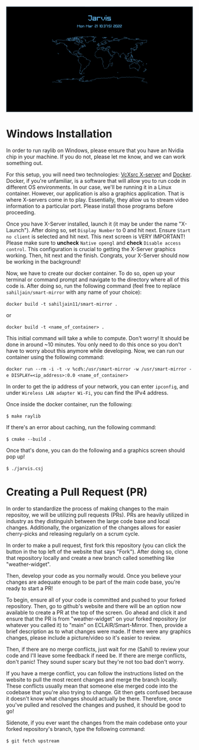 ![Current Jarvis Image](./resources/images/jarvis.png)

# Windows Installation

In order to run raylib on Windows, please ensure that you have an Nvidia chip in your machine. If you do not, please let me know, and we can work something out.

For this setup, you will need two technologies: [VcXsrc X-server](https://sourceforge.net/projects/vcxsrv/) and [Docker](https://www.docker.com/). Docker, if you're unfamiliar, is a software that will allow you to run code in different OS environments. In our case, we'll be running it in a Linux container. However, our application is also a graphics application. That is where X-servers come in to play. Essentially, they allow us to stream video information to a particular port. Please install those programs before proceeding.

Once you have X-Server installed, launch it (it may be under the name "X-Launch"). After doing so, set `Display Number` to 0 and hit next. Ensure `Start no client` is selected and hit next. This next screen is VERY IMPORTANT! Please make sure to **uncheck** `Native opengl` and **check** `Disable access control`. This configuration is crucial to getting the X-Server graphics working. Then, hit next and the finish. Congrats, your X-Server should now be working in the background!

Now, we have to create our docker container. To do so, open up your terminal or command prompt and navigate to the directory where all of this code is. After doing so, run the following command (feel free to replace `sahiljain/smart-mirror` with any name of your choice):

```docker build -t sahiljain11/smart-mirror .```

or

```docker build -t <name_of_container> .```

This initial command will take a while to compute. Don't worry! It should be done in around ~10 minutes. You only need to do this once so you don't have to worry about this anymore while developing. Now, we can run our container using the following command:

```docker run --rm -i -t -v %cd%:/usr/smart-mirror -w /usr/smart-mirror -e DISPLAY=<ip_address>:0.0 <name_of_container>```

In order to get the ip address of your network, you can enter `ipconfig`, and under `Wireless LAN adapter Wi-Fi`, you can find the IPv4 address.

Once inside the docker container, run the following:

```$ make raylib```

If there's an error about caching, run the following command:

```$ cmake --build .```

Once that's done, you can do the following and a graphics screen should pop up!

```$ ./jarvis.csj```

# Creating a Pull Request (PR)

In order to standardize the process of making changes to the main repositoy, we will be utilizing pull requests (PRs). PRs are heavily utilized in industry as they distinguish between the large code base and local changes. Additionally, the organization of the changes allows for easier cherry-picks and releasing regularly on a scrum cycle.

In order to make a pull request, first fork this repository (you can click the button in the top left of the website that says "Fork"). After doing so, clone that repository locally and create a new branch called something like "weather-widget".

Then, develop your code as you normally would. Once you believe your changes are adequate enough to be part of the main code base, you're ready to start a PR!

To begin, ensure all of your code is committed and pushed to your forked repository. Then, go to github's website and there will be an option now available to create a PR at the top of the screen. Go ahead and click it and ensure that the PR is from "weather-widget" on your forked repository (or whatever you called it) to "main" on ECLAIR/Smart-Mirror. Then, provide a brief description as to what changes were made. If there were any graphics changes, please include a picture/video so it's easier to review.

Then, if there are no merge conflicts, just wait for me (Sahil) to review your code and I'll leave some feedback if need be. If there are merge conflicts, don't panic! They sound super scary but they're not too bad don't worry.

If you have a merge conflict, you can follow the instructions listed on the website to pull the most recent changes and merge the branch locally. These conflicts usually mean that someone else merged code into the codebase that you're also trying to change. Git then gets confused because it doesn't know what changes should actually be there. Therefore, once you've pulled and resolved the changes and pushed, it should be good to go!

Sidenote, if you ever want the changes from the main codebase onto your forked repository's branch, type the following command:

```$ git fetch upstream```